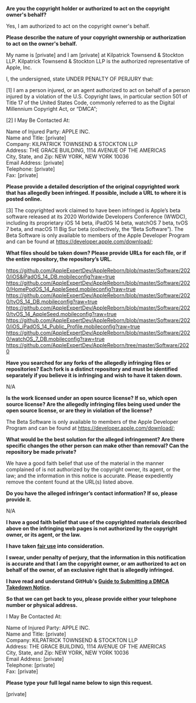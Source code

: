 **Are you the copyright holder or authorized to act on the copyright owner's behalf?**

Yes, I am authorized to act on the copyright owner's behalf.

**Please describe the nature of your copyright ownership or authorization to act on the owner's behalf.**

My name is [private] and I am [private] at Kilpatrick Townsend & Stockton LLP. Kilpatrick Townsend & Stockton LLP is the authorized representative of Apple, Inc.

I, the undersigned, state UNDER PENALTY OF PERJURY that:

[1] I am a person injured, or an agent authorized to act on behalf of a person injured by a violation of the U.S. Copyright laws, in particular section 501 of Title 17 of the United States Code, commonly referred to as the Digital Millennium Copyright Act, or “DMCA”;

[2] I May Be Contacted At:

Name of Injured Party: APPLE INC.  
Name and Title: [private]  
Company: KILPATRICK TOWNSEND & STOCKTON LLP  
Address: THE GRACE BUILDING, 1114 AVENUE OF THE AMERICAS  
City, State, and Zip: NEW YORK, NEW YORK 10036  
Email Address: [private]  
Telephone: [private]  
Fax: [private]

**Please provide a detailed description of the original copyrighted work that has allegedly been infringed. If possible, include a URL to where it is posted online.**

[3] The copyrighted work claimed to have been infringed is Apple’s beta software released at its 2020 Worldwide Developers Conference (WWDC), including its proprietary iOS 14 beta, iPadOS 14 beta, watchOS 7 beta, tvOS 7 beta, and macOS 11 Big Sur beta (collectively, the “Beta Software”). The Beta Software is only available to members of the Apple Developer Program and can be found at https://developer.apple.com/download/;

**What files should be taken down? Please provide URLs for each file, or if the entire repository, the repository’s URL.**

https://github.com/AppleExpertDev/AppleReborn/blob/master/Software/2020/iOS&iPadOS_14_DB.mobileconfig?raw=true  
https://github.com/AppleExpertDev/AppleReborn/blob/master/Software/2020/HomePodOS_14_AppleSeed.mobileconfig?raw=true  
https://github.com/AppleExpertDev/AppleReborn/blob/master/Software/2020/tvOS_14_DB.mobileconfig?raw=true  
https://github.com/AppleExpertDev/AppleReborn/blob/master/Software/2020/tvOS_14_AppleSeed.mobileconfig?raw=true  
https://github.com/AppleExpertDev/AppleReborn/blob/master/Software/2020/iOS_iPadOS_14_Public_Profile.mobileconfig?raw=true  
https://github.com/AppleExpertDev/AppleReborn/blob/master/Software/2020/watchOS_7_DB.mobileconfig?raw=true  
https://github.com/AppleExpertDev/AppleReborn/tree/master/Software/2020

**Have you searched for any forks of the allegedly infringing files or repositories? Each fork is a distinct repository and must be identified separately if you believe it is infringing and wish to have it taken down.**

N/A

**Is the work licensed under an open source license? If so, which open source license? Are the allegedly infringing files being used under the open source license, or are they in violation of the license?**

The Beta Software is only available to members of the Apple Developer Program and can be found at https://developer.apple.com/download/;

**What would be the best solution for the alleged infringement? Are there specific changes the other person can make other than removal? Can the repository be made private?**

We have a good faith belief that use of the material in the manner complained of is not authorized by the copyright owner, its agent, or the law; and the information in this notice is accurate. Please expediently remove the content found at the URL(s) listed above.

**Do you have the alleged infringer’s contact information? If so, please provide it.**

N/A

**I have a good faith belief that use of the copyrighted materials described above on the infringing web pages is not authorized by the copyright owner, or its agent, or the law.**

**I have taken <a href="https://www.lumendatabase.org/topics/22">fair use</a> into consideration.**

**I swear, under penalty of perjury, that the information in this notification is accurate and that I am the copyright owner, or am authorized to act on behalf of the owner, of an exclusive right that is allegedly infringed.**

**I have read and understand GitHub's <a href="https://docs.github.com/articles/guide-to-submitting-a-dmca-takedown-notice/">Guide to Submitting a DMCA Takedown Notice</a>.**

**So that we can get back to you, please provide either your telephone number or physical address.**

I May Be Contacted At:

Name of Injured Party: APPLE INC.  
Name and Title: [private]  
Company: KILPATRICK TOWNSEND & STOCKTON LLP  
Address: THE GRACE BUILDING, 1114 AVENUE OF THE AMERICAS  
City, State, and Zip: NEW YORK, NEW YORK 10036  
Email Address: [private]  
Telephone: [private]  
Fax: [private]

**Please type your full legal name below to sign this request.**

[private]
